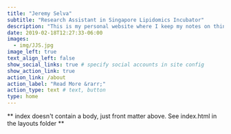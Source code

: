 ```yaml
---
title: "Jeremy Selva"
subtitle: "Research Assistant in Singapore Lipidomics Incubator"
description: "This is my personal website where I keep my notes on things that I have learnt. Hope that it will be useful to you as well."
date: 2019-02-18T12:27:33-06:00
images:
  - img/JJS.jpg
image_left: true
text_align_left: false
show_social_links: true # specify social accounts in site config
show_action_link: true
action_link: /about
action_label: "Read More &rarr;"
action_type: text # text, button
type: home
---
```


** index doesn't contain a body, just front matter above.
See index.html in the layouts folder **
